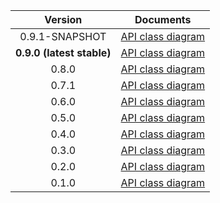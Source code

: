 | Version | Documents |
|:---:|---|
| 0.9.1-SNAPSHOT | [API class diagram](0.9.1-SNAPSHOT/api_class_diagram.svg) |
| **0.9.0 (latest stable)** | [API class diagram](0.9.0/api_class_diagram.svg) |
| 0.8.0 | [API class diagram](0.8.0/api_class_diagram.svg) |
| 0.7.1 | [API class diagram](0.7.1/api_class_diagram.svg) |
| 0.6.0 | [API class diagram](0.6.0/api_class_diagram.svg) |
| 0.5.0 | [API class diagram](0.5.0/api_class_diagram.svg) |
| 0.4.0 | [API class diagram](0.4.0/api_class_diagram.svg) |
| 0.3.0 | [API class diagram](0.3.0/api_class_diagram.svg) |
| 0.2.0 | [API class diagram](0.2.0/api_class_diagram.svg) |
| 0.1.0 | [API class diagram](0.1.0/api_class_diagram.svg) |
